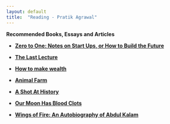 ```yaml
---
layout: default
title:  "Reading - Pratik Agrawal"
---
```


**Recommended Books, Essays and Articles** 

* **[Zero to One: Notes on Start Ups, or How to Build the Future](https://amzn.to/31gr1DW)**

* **[The Last Lecture](https://read.amazon.in/kp/embed?asin=B002V0924C&preview=newtab&linkCode=kpe&ref_=cm_sw_r_kb_dp_NPYEDbB1KQ7V5&tag=prat01-21)**

* **[How to make wealth](http://www.paulgraham.com/wealth.html)**

* **[Animal Farm](https://amzn.to/2V0huOU)**

* **[A Shot At History](https://amzn.to/31wZb6l)**

* **[Our Moon Has Blood Clots](https://www.amazon.in/Our-Moon-Has-Blood-Clots/dp/818400513X)**

* **[Wings of Fire: An Autobiography of Abdul Kalam](https://www.amazon.in/Wings-Fire-Autobiography-Abdul-Kalam/dp/8173711461/)**







